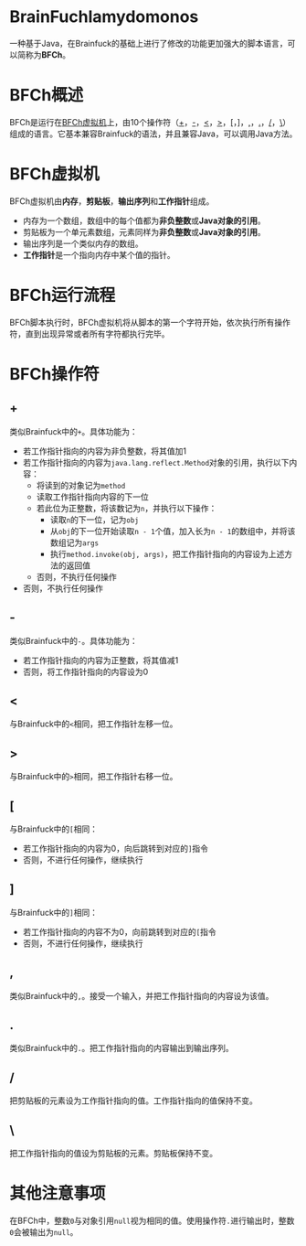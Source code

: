 # BrainFuchlamydomonos
一种基于Java，在Brainfuck的基础上进行了修改的功能更加强大的脚本语言，可以简称为**BFCh**。

# BFCh概述

BFCh是运行在[BFCh虚拟机](#BFCh虚拟机)上，由10个操作符（[\+](#\+)，[\-](#\-)，[<](#<)，[>](#>)，<a href="#lb">\[</a>，[\]](#\])，[,](#,)，[.](#.)，[/](#/)，[\\](#\\)）组成的语言。它基本兼容Brainfuck的语法，并且兼容Java，可以调用Java方法。

# BFCh虚拟机

BFCh虚拟机由**内存**，**剪贴板**，**输出序列**和**工作指针**组成。

* 内存为一个数组，数组中的每个值都为**非负整数**或**Java对象的引用**。
* 剪贴板为一个单元素数组，元素同样为**非负整数**或**Java对象的引用**。
* 输出序列是一个类似内存的数组。
* **工作指针**是一个指向内存中某个值的指针。

# BFCh运行流程

BFCh脚本执行时，BFCh虚拟机将从脚本的第一个字符开始，依次执行所有操作符，直到出现异常或者所有字符都执行完毕。

# BFCh操作符

## \+

类似Brainfuck中的`+`。具体功能为：

* 若工作指针指向的内容为非负整数，将其值加1
* 若工作指针指向的内容为`java.lang.reflect.Method`对象的引用，执行以下内容：
  * 将读到的对象记为`method`
  * 读取工作指针指向内容的下一位
  * 若此位为正整数，将该数记为`n`，并执行以下操作：
    * 读取`n`的下一位，记为`obj`
    * 从`obj`的下一位开始读取`n - 1`个值，加入长为`n - 1`的数组中，并将该数组记为`args`
    * 执行`method.invoke(obj, args)`，把工作指针指向的内容设为上述方法的返回值
  * 否则，不执行任何操作
* 否则，不执行任何操作

## \-

类似Brainfuck中的`-`。具体功能为：

* 若工作指针指向的内容为正整数，将其值减1
* 否则，将工作指针指向的内容设为0

## <

与Brainfuck中的`<`相同，把工作指针左移一位。

## >

与Brainfuck中的`>`相同，把工作指针右移一位。

## <span id="lb">\[</span>

与Brainfuck中的`[`相同：

* 若工作指针指向的内容为0，向后跳转到对应的`]`指令
* 否则，不进行任何操作，继续执行

## \]

与Brainfuck中的`]`相同：

* 若工作指针指向的内容不为0，向前跳转到对应的`[`指令
* 否则，不进行任何操作，继续执行

## ,

类似Brainfuck中的`,`。接受一个输入，并把工作指针指向的内容设为该值。

## .

类似Brainfuck中的`.`。把工作指针指向的内容输出到输出序列。

## /

把剪贴板的元素设为工作指针指向的值。工作指针指向的值保持不变。

## \\

把工作指针指向的值设为剪贴板的元素。剪贴板保持不变。

# 其他注意事项

在BFCh中，整数`0`与对象引用`null`视为相同的值。使用操作符`.`进行输出时，整数`0`会被输出为`null`。
